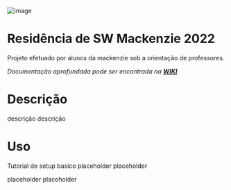 ![image](https://user-images.githubusercontent.com/85042486/165835961-ba987ee2-e4e2-4052-bfc8-2d2ce641fb88.png)

# Residência de SW Mackenzie 2022
Projeto efetuado por alunos da mackenzie sob a orientação de professores.

*Documentação aprofundada pode ser encontrada na **[WIKI](https://github.com/Infravermlho/CodeNeutralWikiTemplate/wiki)***

# Descrição
descrição descrição

# Uso
Tutorial de setup basico placeholder placeholder

placeholder placeholder
